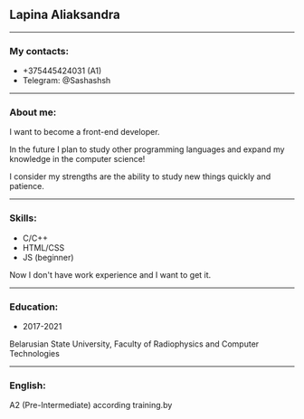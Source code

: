 ## Lapina Aliaksandra

---

### My contacts:
- +375445424031 (A1) 
- Telegram: @Sashashsh

---

### About me:

I want to become a front-end developer. 

In the future I plan to study other programming languages and expand my knowledge in the computer science!

I consider my strengths are the ability to study new things quickly and patience.

---

### Skills:

- C/C++
- HTML/CSS
- JS (beginner)

Now I don't have work experience and I want to get it.

---

### Education:

- 2017-2021

Belarusian State University, Faculty of Radiophysics and Computer Technologies

---

### English:

A2 (Pre-Intermediate) according training.by
